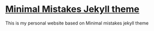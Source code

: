# [Minimal Mistakes Jekyll theme](https://mmistakes.github.io/minimal-mistakes/)
This is my personal website based on Minimal mistakes jekyll theme